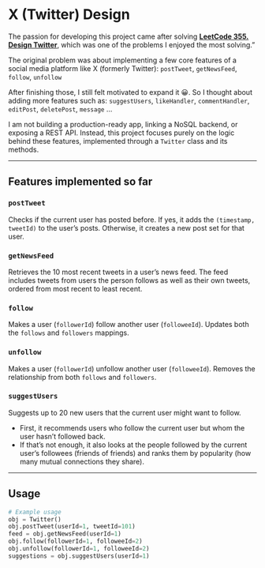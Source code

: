 # X (Twitter) Design  

The passion for developing this project came after solving **[LeetCode 355. Design Twitter](https://leetcode.com/problems/design-twitter/)**, which was one of the problems I enjoyed the most solving.”

The original problem was about implementing a few core features of a social media platform like X (formerly Twitter):   `postTweet`, `getNewsFeed`, `follow`, `unfollow`  

After finishing those, I still felt motivated to expand it 😀. So I thought about adding more features such as: `suggestUsers`, `likeHandler`, `commentHandler`, `editPost`, `deletePost`, `message` ...

I am not building a production-ready app, linking a NoSQL backend, or exposing a REST API. Instead, this project focuses purely on the logic behind these features, implemented through a `Twitter` class and its methods.  

---

## Features implemented so far

### `postTweet`
Checks if the current user has posted before. If yes, it adds the `(timestamp, tweetId)` to the user’s posts. Otherwise, it creates a new post set for that user.  

### `getNewsFeed`  
Retrieves the 10 most recent tweets in a user’s news feed. The feed includes tweets from users the person follows as well as their own tweets, ordered from most recent to least recent.  

### `follow`  
Makes a user (`followerId`) follow another user (`followeeId`). Updates both the `follows` and `followers` mappings.  

### `unfollow`  
Makes a user (`followerId`) unfollow another user (`followeeId`). Removes the relationship from both `follows` and `followers`.  

### `suggestUsers`  
Suggests up to 20 new users that the current user might want to follow.  
- First, it recommends users who follow the current user but whom the user hasn’t followed back.  
- If that’s not enough, it also looks at the people followed by the current user’s followees (friends of friends) and ranks them by popularity (how many mutual connections they share).

---

## Usage  

```python
# Example usage
obj = Twitter()
obj.postTweet(userId=1, tweetId=101)
feed = obj.getNewsFeed(userId=1)
obj.follow(followerId=1, followeeId=2)
obj.unfollow(followerId=1, followeeId=2)
suggestions = obj.suggestUsers(userId=1)
